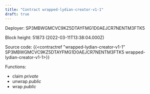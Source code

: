 ```yaml
---
title: "Contract wrapped-lydian-creator-v1-1"
draft: true
---
```

Deployer: SP3MBWGMCVC9KZ5DTAYFMG1D0AEJCR7NENTM3FTK5


 



Block height: 51873 (2022-03-11T13:38:04.000Z)

Source code: {{<contractref "wrapped-lydian-creator-v1-1" SP3MBWGMCVC9KZ5DTAYFMG1D0AEJCR7NENTM3FTK5 wrapped-lydian-creator-v1-1>}}

Functions:

* claim _private_
* unwrap _public_
* wrap _public_
